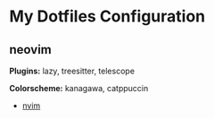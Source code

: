 # My Dotfiles Configuration

## neovim

**Plugins:** lazy, treesitter, telescope

**Colorscheme:** kanagawa, catppuccin 

- [nvim](nvim) 

